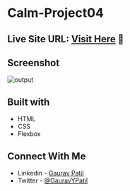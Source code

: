 # Calm-Project04

## Live Site URL: [Visit Here]() :rocket:

## Screenshot
![output](https://user-images.githubusercontent.com/102862547/215309886-5a8a878b-e6ad-4d6a-b5a4-57f634f115d4.png)


## Built with
- HTML
- CSS
- Flexbox

## Connect With Me
- Linkedin - [Gaurav Patil](https://www.linkedin.com/in/gaurav-patil301/)
- Twitter - [@GauravYPatil](https://twitter.com/GauravYPatil)
